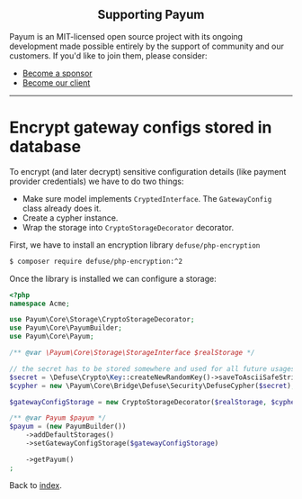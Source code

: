<h2 align="center">Supporting Payum</h2>

Payum is an MIT-licensed open source project with its ongoing development made possible entirely by the support of community and our customers. If you'd like to join them, please consider:

- [Become a sponsor](https://www.patreon.com/makasim)
- [Become our client](http://forma-pro.com/)

---

# Encrypt gateway configs stored in database

To encrypt (and later decrypt) sensitive configuration details (like payment provider credentials) we have to do two things:
 
* Make sure model implements `CryptedInterface`. The `GatewayConfig` class already does it.
* Create a cypher instance. 
* Wrap the storage into `CryptoStorageDecorator` decorator.

First, we have to install an encryption library `defuse/php-encryption`

```bash
$ composer require defuse/php-encryption:^2
```

Once the library is installed we can configure a storage:

```php
<?php
namespace Acme;

use Payum\Core\Storage\CryptoStorageDecorator;
use Payum\Core\PayumBuilder;
use Payum\Core\Payum;

/** @var \Payum\Core\Storage\StorageInterface $realStorage */

// the secret has to be stored somewhere and used for all future usages.
$secret = \Defuse\Crypto\Key::createNewRandomKey()->saveToAsciiSafeString();
$cypher = new \Payum\Core\Bridge\Defuse\Security\DefuseCypher($secret);

$gatewayConfigStorage = new CryptoStorageDecorator($realStorage, $cypher);

/** @var Payum $payum */
$payum = (new PayumBuilder())
    ->addDefaultStorages()
    ->setGatewayConfigStorage($gatewayConfigStorage)

    ->getPayum()
;
```

Back to [index](index.md).
